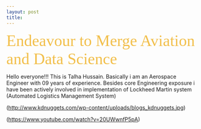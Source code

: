 ```yaml
---
layout: post
title: 
---
```

<span style="color: #f2bf4b; font-family: Babas; font-size: 3em;">Endeavour to Merge Aviation and Data Science</span>

Hello everyone!!!
This is Talha Hussain. Basically i am an Aerospace Engineer with 09 years of experience. Besides core Engineering exposure i have been actively involved in implementation of Lockheed Martin system (Automated Logistics Management System)

(http://www.kdnuggets.com/wp-content/uploads/blogs_kdnuggets.jpg)

(https://www.youtube.com/watch?v=20UWwnfP5pA)

